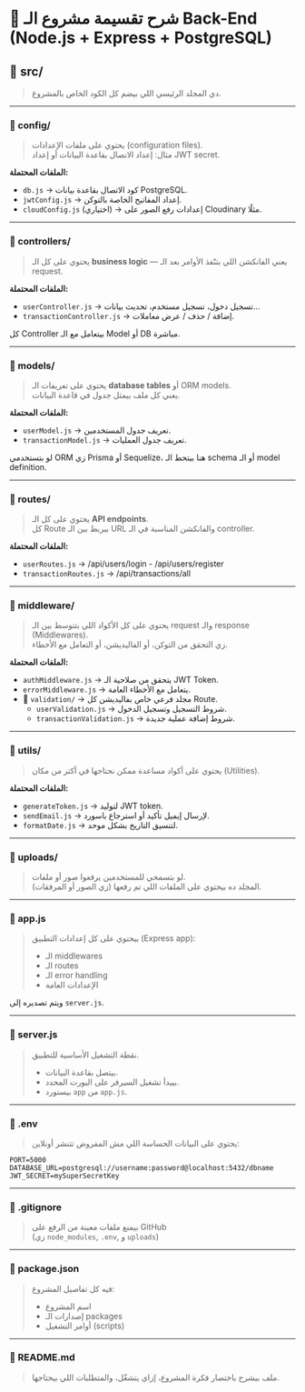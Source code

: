 # 🧱 شرح تقسيمة مشروع الـ Back-End (Node.js + Express + PostgreSQL)

## 📁 src/
> دي المجلد الرئيسي اللي بيضم كل الكود الخاص بالمشروع.

---

### 📁 config/
> يحتوي على ملفات الإعدادات (configuration files).  
> مثال: إعداد الاتصال بقاعدة البيانات أو إعداد JWT secret.

**الملفات المحتملة:**
- `db.js` → كود الاتصال بقاعدة بيانات PostgreSQL.  
- `jwtConfig.js` → إعداد المفاتيح الخاصة بالتوكن.  
- `cloudConfig.js` (اختياري) → إعدادات رفع الصور على Cloudinary مثلًا.

---

### 📁 controllers/
> يحتوي على كل الـ **business logic** — يعني الفانكشن اللي بتنّفذ الأوامر بعد الـ request.

**الملفات المحتملة:**
- `userController.js` → تسجيل دخول، تسجيل مستخدم، تحديث بيانات...  
- `transactionController.js` → إضافة / حذف / عرض معاملات.

كل Controller بيتعامل مع الـ Model أو DB مباشرة.

---

### 📁 models/
> يحتوي على تعريفات الـ **database tables** أو ORM models.  
> يعني كل ملف بيمثل جدول في قاعدة البيانات.

**الملفات المحتملة:**
- `userModel.js` → تعريف جدول المستخدمين.  
- `transactionModel.js` → تعريف جدول العمليات.  

لو بتستخدمي ORM زي Prisma أو Sequelize، هنا بيتحط الـ schema أو الـ model definition.

---

### 📁 routes/
> يحتوي على كل الـ **API endpoints**.  
> كل Route بيربط بين الـ URL والفانكشن المناسبة في الـ controller.

**الملفات المحتملة:**
- `userRoutes.js` → /api/users/login - /api/users/register  
- `transactionRoutes.js` → /api/transactions/all

---

### 📁 middleware/
> يحتوي على كل الأكواد اللي بتتوسط بين الـ request والـ response (Middlewares).  
> زي التحقق من التوكن، أو الفاليديشن، أو التعامل مع الأخطاء.

**الملفات المحتملة:**
- `authMiddleware.js` → يتحقق من صلاحية الـ JWT Token.  
- `errorMiddleware.js` → يتعامل مع الأخطاء العامة.  
- 📁 `validation/` → مجلد فرعي خاص بفاليديشن كل Route.  
  - `userValidation.js` → شروط التسجيل وتسجيل الدخول.  
  - `transactionValidation.js` → شروط إضافة عملية جديدة.

---

### 📁 utils/
> يحتوي على أكواد مساعدة ممكن نحتاجها في أكتر من مكان (Utilities).  

**الملفات المحتملة:**
- `generateToken.js` → لتوليد JWT token.  
- `sendEmail.js` → لإرسال إيميل تأكيد أو استرجاع باسورد.  
- `formatDate.js` → لتنسيق التاريخ بشكل موحد.

---

### 📁 uploads/
> لو بتسمحي للمستخدمين يرفعوا صور أو ملفات.  
> المجلد ده بيحتوي على الملفات اللي تم رفعها (زي الصور أو المرفقات).

---

### 📄 app.js
> بيحتوي على كل إعدادات التطبيق (Express app):  
> - الـ middlewares  
> - الـ routes  
> - الـ error handling  
> - الإعدادات العامة  

ويتم تصديره إلى `server.js`.

---

### 📄 server.js
> نقطة التشغيل الأساسية للتطبيق.  
> - بيتصل بقاعدة البيانات.  
> - بيبدأ تشغيل السيرفر على البورت المحدد.  
> - بيستورد `app` من `app.js`.

---

### 📄 .env
> يحتوي على البيانات الحساسة اللي مش المفروض تتنشر أونلاين:
```
PORT=5000
DATABASE_URL=postgresql://username:password@localhost:5432/dbname
JWT_SECRET=mySuperSecretKey
```

---

### 📄 .gitignore
> بيمنع ملفات معينة من الرفع على GitHub  
(زي `node_modules`, `.env`, و `uploads`)

---

### 📄 package.json
> فيه كل تفاصيل المشروع:  
> - اسم المشروع  
> - إصدارات الـ packages  
> - أوامر التشغيل (scripts)

---

### 📄 README.md
> ملف بيشرح باختصار فكرة المشروع، إزاي يتشغّل، والمتطلبات اللي بيحتاجها.
